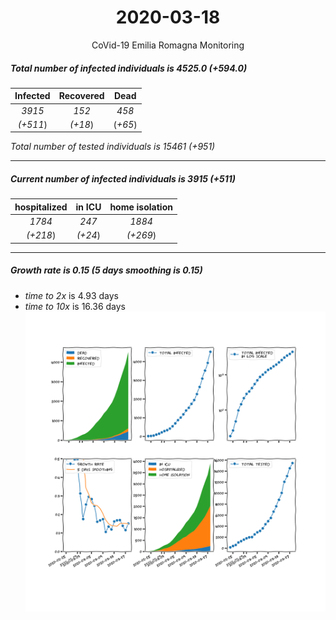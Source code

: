 <div align='center'>

# 2020-03-18
CoVid-19 Emilia Romagna Monitoring
</div>

##### Total number of infected individuals is 4525.0 (+594.0)
Infected | Recovered | Dead
:---: | :---: | :---:
*3915* | *152* | *458*
*(+511*) | *(+18*) | (*+65*)

*Total number of tested individuals is 15461 (+951)*
***
##### Current number of infected individuals is 3915 (+511)
hospitalized | in ICU | home isolation
:---: | :---: | :---:
*1784* |*247* |*1884*
*(+218*) |*(+24*) |*(+269*)
***
##### Growth rate is 0.15 (5 days smoothing is 0.15)
- *time to 2x* is 4.93 days
- *time to 10x* is 16.36 days
![stats][stats]

[stats]: stats_EmiliaRomagna.png
